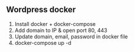 ## Wordpress docker
1. Install docker + docker-compose  
2. Add domain to IP & open port 80, 443  
3. Update domain, email, password in docker file
4. docker-compose up -d


